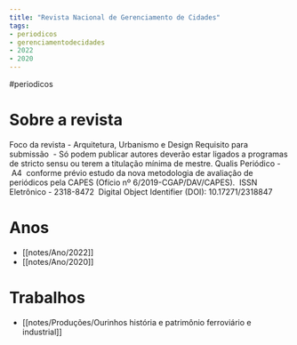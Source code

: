 ```yaml
---
title: "Revista Nacional de Gerenciamento de Cidades"
tags: 
- periodicos
- gerenciamentodecidades
- 2022
- 2020
---
```


#periodicos

# Sobre a revista
Foco da revista - Arquitetura, Urbanismo e Design
Requisito para submissão  - Só podem publicar autores deverão
estar ligados a programas de stricto sensu ou terem a titulação mínima de mestre.
Qualis Periódico - A4  conforme prévio estudo da nova metodologia de avaliação de periódicos pela CAPES (Ofício nº 6/2019-CGAP/DAV/CAPES). 
ISSN Eletrônico - 2318-8472 
Digital Object Identifier (DOI): 10.17271/2318847


# Anos
- [[notes/Ano/2022]]
- [[notes/Ano/2020]]

# Trabalhos
- [[notes/Produções/Ourinhos história e patrimônio ferroviário e industrial]]